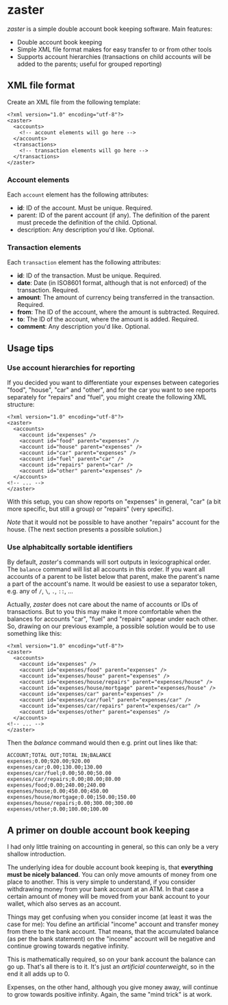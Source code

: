 # zaster

*zaster* is a simple double account book keeping software.
Main features:

- Double account book keeping
- Simple XML file format makes for easy transfer to or from other tools
- Supports account hierarchies (transactions on child accounts will be
  added to the parents; useful for grouped reporting)


## XML file format

Create an XML file from the following template:

    <?xml version="1.0" encoding="utf-8"?>
    <zaster>
      <accounts>
        <!-- account elements will go here -->
      </accounts>
      <transactions>
        <!-- transaction elements will go here -->
      </transactions>
    </zaster>


### Account elements

Each ``account`` element has the following attributes:

- **id**: ID of the account. Must be unique. Required.
- parent: ID of the parent account (if any). The definition of the parent
  must precede the definition of the child. Optional.
- description: Any description you'd like. Optional.


### Transaction elements

Each ``transaction`` element has the following attributes:

- **id**: ID of the transaction. Must be unique. Required.
- **date**: Date (in ISO8601 format, although that is not enforced) of
  the transaction. Required.
- **amount**: The amount of currency being transferred in the transaction.
  Required.
- **from**: The ID of the account, where the amount is subtracted.
  Required.
- **to**: The ID of the account, where the amount is added. Required.
- **comment**: Any description you'd like. Optional.


## Usage tips

### Use account hierarchies for reporting

If you decided you want to differentiate your expenses between
categories "food", "house", "car" and "other", and for the car you want
to see reports separately for "repairs" and "fuel", you might create
the following XML structure:

    <?xml version="1.0" encoding="utf-8"?>
    <zaster>
      <accounts>
        <account id="expenses" />
        <account id="food" parent="expenses" />
        <account id="house" parent="expenses" />
        <account id="car" parent="expenses" />
        <account id="fuel" parent="car" />
        <account id="repairs" parent="car" />
        <account id="other" parent="expenses" />
      </accounts>
    <!-- ... -->
    </zaster>

With this setup, you can show reports on "expenses" in general, "car"
(a bit more specific, but still a group) or "repairs" (very specific).

*Note* that it would not be possible to have another "repairs" account
for the house. (The next section presents a possible solution.)


### Use alphabitcally sortable identifiers

By default, *zaster*'s commands will sort outputs in lexicographical order.
The ``balance`` command will list all accounts in this order. If you want
all accounts of a parent to be listet below that parent, make the parent's
name a part of the account's name. It would be easiest to use a separator
token, e.g. any of ``/``, ``\``, ``.``, ``::``, ...

Actually, *zaster* does not care about the name of accounts or IDs of
transactions. But to you this may make it more comfortable when the balances
for accounts "car", "fuel" and "repairs" appear under each other. So,
drawing on our previous example, a possible solution would be to use
something like this:

    <?xml version="1.0" encoding="utf-8"?>
    <zaster>
      <accounts>
        <account id="expenses" />
        <account id="expenses/food" parent="expenses" />
        <account id="expenses/house" parent="expenses" />
        <account id="expenses/house/repairs" parent="expenses/house" />
        <account id="expenses/house/mortgage" parent="expenses/house" />
        <account id="expenses/car" parent="expenses" />
        <account id="expenses/car/fuel" parent="expenses/car" />
        <account id="expenses/car/repairs" parent="expenses/car" />
        <account id="expenses/other" parent="expenses" />
      </accounts>
    <!-- ... -->
    </zaster>

Then the *balance* command would then e.g. print out lines like that:

    ACCOUNT;TOTAL OUT;TOTAL IN;BALANCE
    expenses;0.00;920.00;920.00
    expenses/car;0.00;130.00;130.00
    expenses/car/fuel;0.00;50.00;50.00
    expenses/car/repairs;0.00;80.00;80.00
    expenses/food;0.00;240.00;240.00
    expenses/house;0.00;450.00;450.00
    expenses/house/mortgage;0.00;150.00;150.00
    expenses/house/repairs;0.00;300.00;300.00
    expenses/other;0.00;100.00;100.00


## A primer on double account book keeping

I had only little training on accounting in general, so this can only
be a very shallow introduction.

The underlying idea for double account book keeping is, that **everything
must be nicely balanced**. You can only move amounts of money from one place
to another. This is very simple to understand, if you consider withdrawing
money from your bank account at an ATM. In that case a certain amount of
money will be moved from your bank account to your wallet, which also
serves as an account.

Things may get confusing when you consider income (at least it was the
case for me): You define an artificial "income" account and transfer
money from there to the bank account. That means, that the accumulated
balance (as per the bank statement) on the "income" account will be
negative and continue growing towards negative infinity.

This is mathematically required, so on your bank account the balance can
go up. That's all there is to it. It's just an *artificial counterweight*,
so in the end it all adds up to 0.

Expenses, on the other hand, although you give money away, will continue
to grow towards positive infinity. Again, the same "mind trick" is at work.
